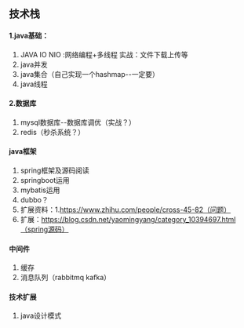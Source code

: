 ## 技术栈 ##
#### 1.java基础： ####
	
1. JAVA IO NIO :网络编程+多线程
	实战：文件下载上传等
2. java并发
3. java集合（自己实现一个hashmap--一定要）
4. java线程

#### 2.数据库 ####

1. mysql数据库--数据库调优（实战？）
2. redis（秒杀系统？）

#### java框架 ####

1. spring框架及源码阅读
2. springboot运用
3. mybatis运用
4. dubbo？
5. 扩展资料：1.https://www.zhihu.com/people/cross-45-82（问题）
6. 扩展：https://blog.csdn.net/yaomingyang/category_10394697.html（spring源码）

#### 中间件 ####
1. 缓存
2. 消息队列（rabbitmq kafka）

#### 技术扩展 ####
1. java设计模式

